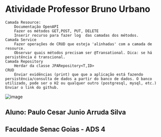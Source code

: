 # Atividade Professor Bruno Urbano 
    Camada Resource:
        Documentação OpenAPI
        Fazer os métodos GET,POST, PUT, DELETE
        Inserir recurso para fazer log  das camadas dos métodos.
    Camada Service
        Fazer operações de CRUD que esteja 'alinhadas' com a camada de resource.
        Observar quais métodos precisam ser @Transational. Dica: se há persistência é transcional.
    Camada Repository
        Herdar da classe JPARepository<T,ID>
    CRUD
        Enviar evidências (print) que que a aplicação está fazendo persistência/consulta de dados a partir do banco de dados. O banco utilizado, pode ser o H2 ou qualquer outro (postgresql, mysql, etc.)
    Enviar o link do github.

![image](https://github.com/PauloCArruda/atividadeWebService/assets/144564435/7e9db2e1-dbf2-47a8-b198-8e58bf92e9b3)


## Aluno: Paulo Cesar Junio Arruda Silva 
## Faculdade Senac Goias - ADS 4
